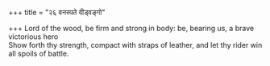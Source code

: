 +++
title = "२६ वनस्पते वीड्वङ्गो"

+++
Lord of the wood, be firm and strong in body: be, bearing us, a brave victorious hero  
     Show forth thy strength, compact with straps of leather, and let thy rider win all spoils of battle.